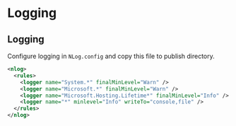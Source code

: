 # Logging

## Logging

Configure logging in `NLog.config` and copy this file to publish directory. 

```xml
<nlog>
  <rules>
    <logger name="System.*" finalMinLevel="Warn" />
    <logger name="Microsoft.*" finalMinLevel="Warn" />
    <logger name="Microsoft.Hosting.Lifetime*" finalMinLevel="Info" />
    <logger name="*" minlevel="Info" writeTo="console,file" />
  </rules>
</nlog>
```
